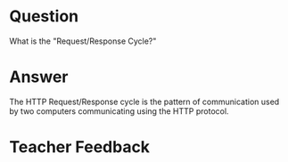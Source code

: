 # Question

What is the "Request/Response Cycle?"

# Answer
The HTTP Request/Response cycle is the pattern of communication used by two computers communicating using the HTTP protocol.



# Teacher Feedback